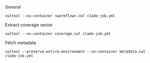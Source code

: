General
```
cwltool --no-container <workflow>.cwl clado-job.yml
```

Extract coverage vector
```
cwltool --no-container coverage.cwl clado-job.yml
```

Fetch metadata
```
cwltool --preserve-entire-environment --no-container metadata.cwl clado-job.yml
```
